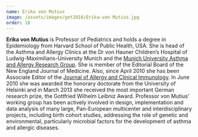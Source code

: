 ```yaml
---
name: Erika von Mutius
image: /assets/images/get2016/Erika-von Mutius.jpg
order: 18
---
```


**Erika von Mutius** is Professor of Pediatrics and holds a degree in Epidemiology from Harvard School of Public Health, USA. She is head of the Asthma and Allergy Clinics at the Dr von Hauner Children’s Hospital of Ludwig-Maximilians-University Munich and the [Munich University Asthma and Allergy Research Group](http://www.asthma-allergy.de). She is member of the Editorial Board of the New England Journal of Medicine. Also, since April 2010 she has been Associate Editor of the [Journal of Allergy and Clinical Immunology](http://www.jacionline.org/). In June 2010 she was awarded the honorary doctorate from the University of Helsinki and in March 2013 she received the most important German research prize, the Gottfried Wilhelm Leibniz Award. Professor von Mutius’ working group has been actively involved in design, implementation and data analysis of many large, Pan-European multicenter and interdisciplinary projects, including birth cohort studies, addressing the role of genetic and environmental, particularly microbial factors for the development of asthma and allergic diseases.
